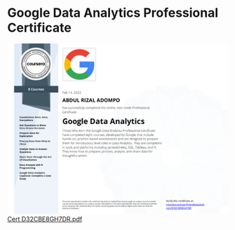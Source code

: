 # Google Data Analytics Professional Certificate
![alt text](https://github.com/ayyash-ayyub/Google-Data-Analytics-Professional-Certification/blob/main/ayyubcert.png?raw=true)
[Cert D32CBE8GH7DR.pdf](https://github.com/ayyash-ayyub/Google-Data-Analytics-Professional-Certification/files/8061653/Cert.D32CBE8GH7DR.pdf)
